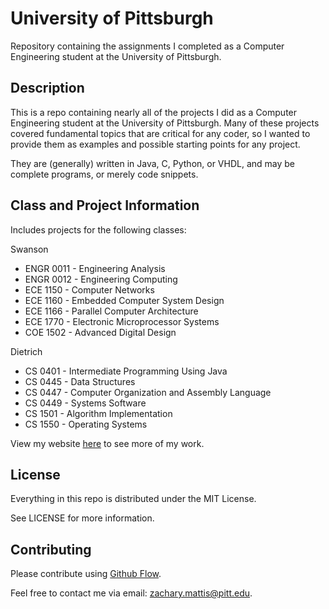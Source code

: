 # University of Pittsburgh

Repository containing the assignments I completed as a Computer Engineering student at the University of Pittsburgh.

## Description

This is a repo containing nearly all of the projects I did as a Computer Engineering student at the University of Pittsburgh. Many of these projects covered fundamental topics that are critical for any coder, so I wanted to provide them as examples and possible starting points for any project.

They are (generally) written in Java, C, Python, or VHDL, and may be complete programs, or merely code snippets.

## Class and Project Information

Includes projects for the following classes:

  Swanson
*   ENGR 0011 - Engineering Analysis
*   ENGR 0012 - Engineering Computing
*   ECE 1150 - Computer Networks
*   ECE 1160 - Embedded Computer System Design
*   ECE 1166 - Parallel Computer Architecture
*   ECE 1770 - Electronic Microprocessor Systems
*   COE 1502 - Advanced Digital Design

  Dietrich
*   CS 0401 - Intermediate Programming Using Java
*   CS 0445 - Data Structures
*   CS 0447 - Computer Organization and Assembly Language
*   CS 0449 - Systems Software
*   CS 1501 - Algorithm Implementation
*   CS 1550 - Operating Systems

View my website [here](http://pitt.edu/~zmm15/) to see more of my work.

## License

Everything in this repo is distributed under the MIT License.

See LICENSE for more information.

## Contributing

Please contribute using [Github Flow](https://guides.github.com/introduction/flow/).

Feel free to contact me via email: zachary.mattis@pitt.edu.
